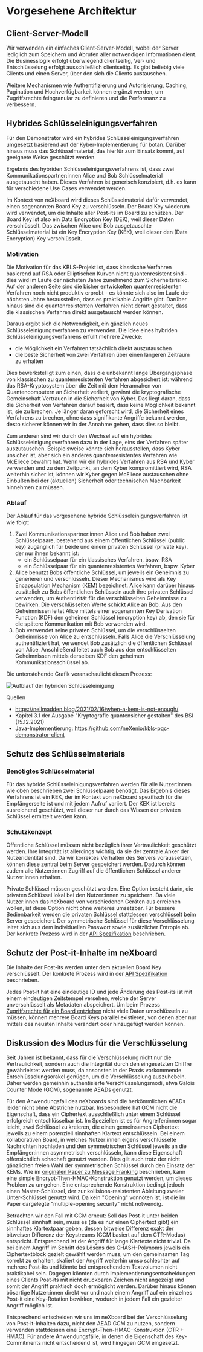 # Vorgesehene Architektur

## Client-Server-Modell

Wir verwenden ein einfaches Client-Server-Modell, wobei der Server lediglich zum Speichern und Abrufen aller notwendigen
Informationen dient. Die Businesslogik erfolgt überwiegend clientseitig, Ver- und Entschlüsselung erfolgt ausschließlich
clientseitig. Es gibt beliebig viele Clients und einen Server, über den sich die Clients austauschen.

Weitere Mechanismen wie Authentifizierung und Autorisierung, Caching, Pagination und Hochverfügbarkeit können ergänzt
werden, um Zugriffsrechte feingranular zu definieren und die Performanz zu verbessern.

## Hybrides Schlüsseleinigungsverfahren

Für den Demonstrator wird ein hybrides Schlüsseleinigungsverfahren umgesetzt basierend auf der Kyber-Implementierung für
botan. Darüber hinaus muss das Schlüsselmaterial, das hierfür zum Einsatz kommt, auf geeignete Weise geschützt werden.

Ergebnis des hybriden Schlüsseleinigungsverfahrens ist, dass zwei Kommunikationspartner:innen Alice und Bob Schlüsselmaterial
ausgetauscht haben. Dieses Verfahren ist generisch konzipiert, d.h. es kann für verschiedene Use Cases verwendet werden.

Im Kontext von neXboard wird dieses Schlüsselmaterial dafür verwendet, einen sogenannten Board Key zu verschlüsseln. Der
Board Key wiederum wird verwendet, um die Inhalte aller Post-its im Board zu schützen. Der Board Key ist also ein Data
Encryption Key (DEK), weil dieser Daten verschlüsselt. Das zwischen Alice und Bob ausgetauschte Schlüsselmaterial ist
ein Key Encryption Key (KEK), weil dieser den (Data Encryption) Key verschlüsselt.

### Motivation

Die Motivation für das KBLS-Projekt ist, dass klassische Verfahren basierend auf RSA oder Elliptischen Kurven nicht
quantenresistent sind - dies wird im Laufe der nächsten Jahre zunehmend zum Sicherheitsrisiko. Auf der anderen Seite
sind die bisher entwickelten quantenresistenten Verfahren noch nicht produktiv erprobt - es könnte sich also im Laufe
der nächsten Jahre herausstellen, dass es praktikable Angriffe gibt. Darüber hinaus sind die quantenresistenten
Verfahren nicht derart gestaltet, dass die klassischen Verfahren direkt ausgetauscht werden können.

Daraus ergibt sich die Notwendigkeit, ein gänzlich neues Schlüsseleinigungsverfahren zu verwenden. Die Idee eines
hybriden Schlüsseleinigungsverfahrens erfüllt mehrere Zwecke:

* die Möglichkeit ein Verfahren tatsächlich direkt auszutauschen
* die beste Sicherheit von zwei Verfahren über einen längeren Zeitraum zu erhalten

Dies bewerkstelligt zum einen, dass die unbekannt lange Übergangsphase von klassischen zu quantenresistenten Verfahren
abgesichert ist: während das RSA-Kryptosystem über die Zeit mit dem Herannahen von Quantencomputern an Sicherheit verliert,
gewinnt die kryptografische Gemeinschaft Vertrauen in die Sicherheit von Kyber. Das liegt daran, dass die Sicherheit von
Verfahren darauf basiert, dass keine Möglichkeit bekannt ist, sie zu brechen. Je länger daran geforscht wird, die Sicherheit
eines Verfahrens zu brechen, ohne dass signifikante Angriffe bekannt werden, desto sicherer können wir in der Annahme gehen,
dass dies so bleibt.

Zum anderen sind wir durch den Wechsel auf ein hybrides Schlüsseleinigungsverfahren dazu in der Lage, eins der Verfahren
später auszutauschen. Beispielsweise könnte sich herausstellen, dass Kyber unsicher ist, aber sich ein anderes
quantenresistentes Verfahren wie McEliece bewährt hat. Wenn wir ein hybrides Verfahren aus RSA und Kyber verwenden und
zu dem Zeitpunkt, an dem Kyber kompromittiert wird, RSA weiterhin sicher ist, können wir Kyber gegen McEliece austauschen
ohne Einbußen bei der (aktuellen) Sicherheit oder technischen Machbarkeit hinnehmen zu müssen.

### Ablauf

Der Ablauf für das vorgesehene hybride Schlüsseleinigungsverfahren ist wie folgt:

1. Zwei Kommunikationspartner:innen Alice und Bob haben zwei Schlüsselpaare, bestehend aus einem öffentlichen Schlüssel
   (public key) zugänglich für beide und einem privaten Schlüssel (private key), der nur ihnen bekannt ist:
   * ein Schlüsselpaar für ein klassisches Verfahren, bspw. RSA
   * ein Schlüsselpaar für ein quantenresistentes Verfahren, bspw. Kyber
2. Alice benutzt Bobs öffentliche Schlüssel, um jeweils ein Geheimnis zu generieren und verschlüsseln. Dieser
   Mechanismus wird als Key Encapsulation Mechanism (KEM) bezeichnet. Alice kann darüber hinaus zusätzlich zu Bobs
   öffentlichen Schlüsseln auch ihre privaten Schlüssel verwenden, um Authentizität für die verschlüsselten Geheimnisse
   zu bewirken. Die verschlüsselten Werte schickt Alice an Bob. Aus den Geheimnissen leitet Alice mittels einer
   sogenannten Key Derivation Function (KDF) den geheimen Schlüssel (encryption key) ab, den sie für die spätere Kommunikation
   mit Bob verwenden wird.
3. Bob verwendet seine privaten Schlüssel, um die verschlüsselten Geheimnisse von Alice zu entschlüsseln. Falls Alice
   die Verschlüsselung authentifiziert hat, verwendet Bob zusätzlich die öffentlichen Schlüssel von Alice. Anschließend
   leitet auch Bob aus den entschlüsselten Geheimnissen mittels derselben KDF den geheimen Kommunikationsschlüssel ab.

Die untenstehende Grafik veranschaulicht diesen Prozess:

![Aufblauf der hybriden Schlüsseleinigung](../images/02-hybrid-encryption.png)

Quellen

* <https://neilmadden.blog/2021/02/16/when-a-kem-is-not-enough/>
* Kapitel 3.1 der Ausgabe "Kryptografie quantensicher gestalten" des BSI (15.12.2021)
* Java-Implementierung: <https://github.com/neXenio/kbls-pqc-demonstrator-client>

## Schutz des Schlüsselmaterials

### Benötigtes Schlüsselmaterial

Für das hybride Schlüsseleinigungsverfahren werden für alle Nutzer:innen wie oben beschrieben zwei Schlüsselpaare benötigt.
Das Ergebnis dieses Verfahrens ist ein KEK, der im Kontext von neXboard spezifisch für die Empfängerseite ist und mit jedem
Aufruf variiert. Der KEK ist bereits ausreichend geschützt, weil dieser nur durch das Wissen der privaten Schlüssel ermittelt
werden kann.

### Schutzkonzept

Öffentliche Schlüssel müssen nicht bezüglich ihrer Vertraulichkeit geschützt werden. Ihre Integrität ist allerdings wichtig,
da sie der zentrale Anker der Nutzeridentität sind. Da wir korrektes Verhalten des Servers voraussetzen, können diese zentral
beim Server gespeichert werden. Dadurch können zudem alle Nutzer:innen Zugriff auf die öffentlichen Schlüssel anderer Nutzer:innen
erhalten.

Private Schlüssel müssen geschützt werden. Eine Option besteht darin, die privaten Schlüssel lokal bei den Nutzer:innen
zu speichern. Da viele Nutzer:innen das neXboard von verschiedenen Geräten aus erreichen wollen, ist diese Option nicht
ohne weiteres umsetzbar. Für bessere Bedienbarkeit werden die privaten Schlüssel stattdessen verschlüsselt beim Server gespeichert.
Der symmetrische Schlüssel für diese Verschlüsselung leitet sich aus dem individuellen Passwort sowie zusätzlicher Entropie
ab. Der konkrete Prozess wird in der [API Spezifikation](03-API-Spezifikation%2BUser-Flows.md#Schlüsselpaare-registrieren)
beschrieben.

## Schutz der Post-it-Inhalte im neXboard

Die Inhalte der Post-its werden unter dem aktuellen Board Key verschlüsselt. Der konkrete Prozess wird in der [API Spezifikation](03-API-Spezifikation%2BUser-Flows.md#Board-bearbeiten)
beschrieben.

Jedes Post-it hat eine eindeutige ID und jede Änderung des Post-its ist mit einem eindeutigen Zeitstempel versehen, welche
der Server unverschlüsselt als Metadaten abspeichert. Um beim Prozess [Zugriffsrechte für ein Board entziehen](03-API-Spezifikation%2BUser-Flows.md#Zugriffsrechte-für-ein-Board-entziehen)
nicht viele Daten umschlüsseln zu müssen, können mehrere Board Keys parallel existieren, von denen aber nur mittels des
neusten Inhalte verändert oder hinzugefügt werden können.

## Diskussion des Modus für die Verschlüsselung

Seit Jahren ist bekannt, dass für die Verschlüsselung nicht nur die Vertraulichkeit, sondern auch die Integrität durch den
eingesetzten Chiffre gewährleistet werden muss, da ansonsten in der Praxis vorkommende Entschlüsselungsorakel genügen, um
die Verschlüsselung auszuhebeln. Daher werden gemeinhin authentisierte Verschlüsselungsmodi, etwa Galois Counter Mode (GCM),
sogenannte AEADs genutzt.

Für den Anwendungsfall des neXboards sind die herkömmlichen AEADs leider nicht ohne Abstriche nutzbar. Insbesondere hat GCM
nicht die Eigenschaft, dass ein Ciphertext ausschließlich unter einem Schlüssel erfolgreich entschlüsselbar ist. Im Speziellen
ist es für Angreifer:innen sogar leicht, zwei Schlüssel zu kreieren, die einen gemeinsamen Ciphertext jeweils zu einem potenziell
sinnhaften Klartext entschlüsseln. Bei einem kollaborativen Board, in welches Nutzer:innen eigens verschlüsselte Nachrichten
hochladen und den symmetrischen Schlüssel jeweils an die Empfänger:innen asymmetrisch verschlüsseln, kann diese Eigenschaft
offensichtlich schadhaft genutzt werden. Dies gilt auch trotz der nicht gänzlichen freien Wahl der symmetrischen Schlüssel
durch den Einsatz der KEMs. Wie im [originalen Paper zu Message Franking](https://eprint.iacr.org/2017/664.pdf) beschrieben,
kann eine simple Encrypt-Then-HMAC-Konstruktion genutzt werden, um dieses Problem zu umgehen. Eine entsprechende Konstruktion
bedingt jedoch einen Master-Schlüssel, der zur kollisions-resistenten Ableitung zweier Unter-Schlüssel genutzt wird. Da
kein "Opening" vonnöten ist, ist die im Paper dargelegte "multiple-opening security" nicht notwendig.

Betrachten wir den Fall mit GCM erneut: Soll das Post-it unter beiden Schlüssel sinnhaft sein, muss es (da es nur einen Ciphertext
gibt) ein sinnhaftes Klartextpaar geben, dessen bitweise Differenz exakt der bitweisen Differenz der Keystreams (GCM basiert
auf dem CTR-Modus) entspricht. Entsprechend ist der Angriff für lange Klartexte nicht trivial. Da bei einem Angriff im Schritt
des Lösens des GHASH-Polynoms jeweils ein Ciphertextblock gezielt gewählt werden muss, um den gemeinsamen Tag korrekt zu
erhalten, skaliert der Angriff weiterhin umso schlechter auf mehrere Post-its und könnte bei entsprechendem Textvolumen nicht
praktikabel sein. Dagegen könnten durch Implementierungsentscheidungen eines Clients Post-its mit nicht druckbaren Zeichen
nicht angezeigt und somit der Angriff praktisch doch ermöglicht werden. Darüber hinaus können bösartige Nutzer:innen direkt
vor und nach einem Angriff auf ein einzelnes Post-it eine Key-Rotation bewirken, wodurch in jedem Fall ein gezielter Angriff
möglich ist.

Entsprechend entscheiden wir uns im neXboard bei der Verschlüsselung von Post-it-Inhalten dazu, nicht den AEAD GCM zu nutzen,
sondern verwenden stattdessen eine Encrypt-Then-HMAC-Konstruktion (CTR + HMAC). Für andere Anwendungsfälle, in denen die
Eigenschaft des Key-Commitments nicht entscheidend ist, wird hingegen GCM eingesetzt.
